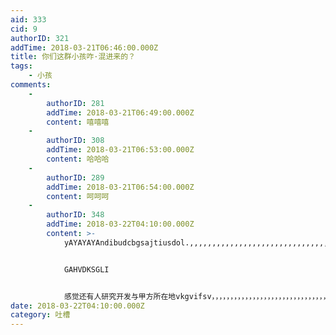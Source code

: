```yaml
---
aid: 333
cid: 9
authorID: 321
addTime: 2018-03-21T06:46:00.000Z
title: 你们这群小孩咋·混进来的？
tags:
    - 小孩
comments:
    -
        authorID: 281
        addTime: 2018-03-21T06:49:00.000Z
        content: 嘻嘻嘻
    -
        authorID: 308
        addTime: 2018-03-21T06:53:00.000Z
        content: 哈哈哈
    -
        authorID: 289
        addTime: 2018-03-21T06:54:00.000Z
        content: 呵呵呵
    -
        authorID: 348
        addTime: 2018-03-22T04:10:00.000Z
        content: >-
            yAYAYAYAndibudcbgsajtiusdol.,,,,,,,,,,,,,,,,,,,,,,,,,,,,,,,,,,,,,,,,,,,,,,,,,,,,,,,,,,,,,,,,,,,,,,,,,,,,,,,,,,,,,,,,,,,,,,,,,,,,,,,,,,,,,,,,,,,,,,,,,,,,,,,,,,,,,,,,,,,,,,,,,,,,,,,,,,,,,,,,,,,,,,,,,,,,,,,,,,,,,,,,',,,,,,,,,,,,,,,,,,,,,,,,,,,,,,,,,,,,,,,,,!


            GAHVDKSGLI


            感觉还有人研究开发与甲方所在地vkgvifsv，，，，，，，，，，，，，，，，，，，，，，，，，，，，，，，，，，，，，，，，，，，，，，，，，看到这里的是啥子啊哈哈
date: 2018-03-22T04:10:00.000Z
category: 吐槽
---
```



